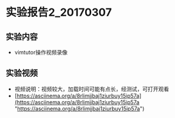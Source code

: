 # 实验报告2_20170307 
## 实验内容
* vimtutor操作视频录像
## 实验视频
* 视频说明：视频较大，加载时间可能有点长，经测试，可打开观看
* [https://asciinema.org/a/8rlimjjbaj1ziurbuy15ip57a](https://asciinema.org/a/8rlimjjbaj1ziurbuy15ip57a "https://asciinema.org/a/8rlimjjbaj1ziurbuy15ip57a")
